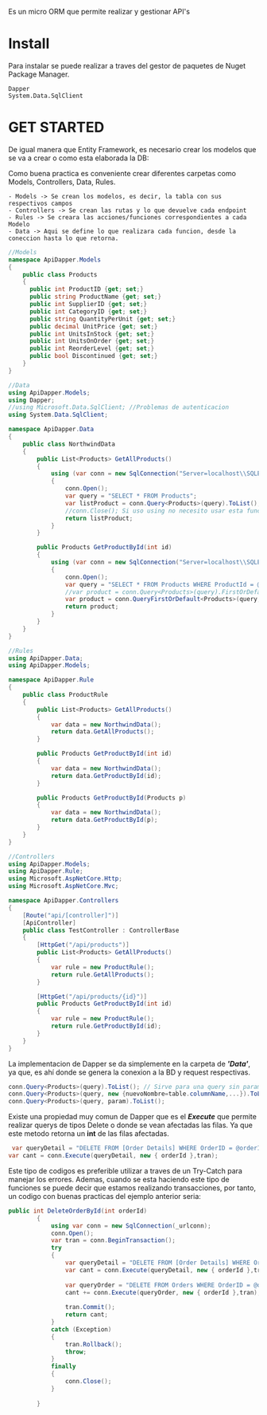 Es un micro ORM que permite realizar y gestionar API's
# Install
Para instalar se puede realizar a traves del gestor de paquetes de Nuget Package Manager.

```
Dapper
System.Data.SqlClient
```

# GET STARTED
De igual manera que Entity Framework, es necesario crear los modelos que se va a crear o como esta elaborada la DB:

Como buena practica es conveniente crear diferentes carpetas como Models, Controllers, Data, Rules.

	- Models -> Se crean los modelos, es decir, la tabla con sus respectivos campos
	- Controllers -> Se crean las rutas y lo que devuelve cada endpoint
	- Rules -> Se creara las acciones/funciones correspondientes a cada Modelo
	- Data -> Aqui se define lo que realizara cada funcion, desde la coneccion hasta lo que retorna.

```c#
//Models
namespace ApiDapper.Models
{
    public class Products
    {
      public int ProductID {get; set;}
      public string ProductName {get; set;}
      public int SupplierID {get; set;}
      public int CategoryID {get; set;}
      public string QuantityPerUnit {get; set;}
      public decimal UnitPrice {get; set;}
      public int UnitsInStock {get; set;}
      public int UnitsOnOrder {get; set;}
      public int ReorderLevel {get; set;}
      public bool Discontinued {get; set;}
    }
}
```

```c#
//Data
using ApiDapper.Models;
using Dapper;
//using Microsoft.Data.SqlClient; //Problemas de autenticacion
using System.Data.SqlClient;

namespace ApiDapper.Data
{
    public class NorthwindData
    {
        public List<Products> GetAllProducts()
        {
            using (var conn = new SqlConnection("Server=localhost\\SQLEXPRESS;Database=Northwind;Trusted_Connection=True; Integrated Security=true;"))
            {
                conn.Open();
                var query = "SELECT * FROM Products";
                var listProduct = conn.Query<Products>(query).ToList();
                //conn.Close(); Si uso using no necesito usar esta funcion
                return listProduct;
            }
        }

        public Products GetProductById(int id)
        {
            using (var conn = new SqlConnection("Server=localhost\\SQLEXPRESS;Database=Northwind;Trusted_Connection=True; Integrated Security=true;"))
            {
                conn.Open();
                var query = "SELECT * FROM Products WHERE ProductId = @NuestroId";
                //var product = conn.Query<Products>(query).FirstOrDefault();
                var product = conn.QueryFirstOrDefault<Products>(query, new { NuestroId = id });
                return product;
            }
        }
    }
}
```

```c#
//Rules
using ApiDapper.Data;
using ApiDapper.Models;

namespace ApiDapper.Rule
{
    public class ProductRule
    {
        public List<Products> GetAllProducts()
        {
            var data = new NorthwindData();
            return data.GetAllProducts();
        }

        public Products GetProductById(int id)
        {
            var data = new NorthwindData();
            return data.GetProductById(id);
        }

        public Products GetProductById(Products p)
        {
            var data = new NorthwindData();
            return data.GetProductById(p);
        }
    }
}
```

```c#
//Controllers
using ApiDapper.Models;
using ApiDapper.Rule;
using Microsoft.AspNetCore.Http;
using Microsoft.AspNetCore.Mvc;

namespace ApiDapper.Controllers
{
    [Route("api/[controller]")]
    [ApiController]
    public class TestController : ControllerBase
    {
        [HttpGet("/api/products")]
        public List<Products> GetAllProducts()
        {
            var rule = new ProductRule();
            return rule.GetAllProducts();
        }

        [HttpGet("/api/products/{id}")]
        public Products GetProductById(int id)
        {
            var rule = new ProductRule();
            return rule.GetProductById(id);
        }
    }
}
```

La implementacion de Dapper se da simplemente en la carpeta de ***'Data'***, ya que, es ahí donde se genera la conexion a la BD y request respectivas.

```c#
conn.Query<Products>(query).ToList(); // Sirve para una query sin parametros
conn.Query<Products>(query, new {nuevoNombre=table.columnName,...}).ToList(); // Sirve para una query con parametros, como primer parametro recibe la query y como 2do recibe los parametros
conn.Query<Products>(query, param).ToList();
```

Existe una propiedad muy comun de Dapper que es el ***Execute*** que permite realizar querys de tipos Delete o donde se vean afectadas las filas. Ya que este metodo retorna un **int** de las filas afectadas.

```c#
 var queryDetail = "DELETE FROM [Order Details] WHERE OrderID = @orderId";
var cant = conn.Execute(queryDetail, new { orderId },tran);
```
Este tipo de codigos es preferible utilizar a traves de un Try-Catch para manejar los errores. Ademas, cuando se esta haciendo este tipo de funciones se puede decir que estamos realizando transacciones, por tanto, un codigo con buenas practicas del ejemplo anterior seria:

```c#
public int DeleteOrderById(int orderId)
        {
            using var conn = new SqlConnection(_urlconn);
            conn.Open();
            var tran = conn.BeginTransaction();
            try
            {
                var queryDetail = "DELETE FROM [Order Details] WHERE OrderID = @orderId";
                var cant = conn.Execute(queryDetail, new { orderId },tran);
                
                var queryOrder = "DELETE FROM Orders WHERE OrderID = @orderId";
                cant += conn.Execute(queryOrder, new { orderId },tran);
                
                tran.Commit();
                return cant;
            }
            catch (Exception)
            {
                tran.Rollback();
                throw;
            }
            finally
            {
                conn.Close();
            }
            
        }
```